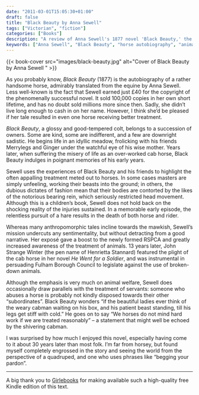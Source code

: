 ```yaml
---
date: "2011-03-01T15:05:30+01:00"
draft: false
title: "Black Beauty by Anna Sewell"
tags: ["Victorian", "fiction"]
categories: ["Books"]
description: "A review of Anna Sewell's 1877 novel 'Black Beauty,' the autobiography of a horse experiencing both kindness and cruelty from various owners. Discover how this children's classic advanced animal welfare and influenced the RSPCA's early campaigns."
keywords: ["Anna Sewell", "Black Beauty", "horse autobiography", "animal welfare", "RSPCA", "cab horses", "children's classic", "anthropomorphic fiction"]
---
```


{{< book-cover src="images/black-beauty.jpg" alt="Cover of Black Beauty by Anna Sewell " >}}

As you probably know, _Black Beauty_ (1877) is the autobiography of a rather handsome horse, admirably translated from the equine by Anna Sewell. Less well-known is the fact that Sewell earned just £40 for the copyright of the phenomenally successful novel. It sold 100,000 copies in her own short lifetime, and has no doubt sold millions more since then. Sadly, she didn’t live long enough to cash in on her name. However, I think she’d be pleased if her tale resulted in even one horse receiving better treatment.

_Black Beauty_, a glossy and good-tempered colt, belongs to a succession of owners. Some are kind, some are indifferent, and a few are downright sadistic. He begins life in an idyllic meadow, frolicking with his friends Merrylegs and Ginger under the watchful eye of his wise mother. Years later, when suffering the misery of life as an over-worked cab horse, Black Beauty indulges in poignant memories of his early years.

Sewell uses the experiences of Black Beauty and his friends to highlight the often appalling treatment meted out to horses. In some cases masters are simply unfeeling, working their beasts into the ground; in others, the dubious dictates of fashion mean that their bodies are contorted by the likes of the notorious bearing rein, which seriously restricted head movement. Although this is a children’s book, Sewell does not hold back on the shocking reality of the injuries sustained. In a memorable early episode, the relentless pursuit of a hare results in the death of both horse and rider.

Whereas many anthropomorphic tales incline towards the mawkish, Sewell’s mission undercuts any sentimentality, but without detracting from a good narrative. Her exposé gave a boost to the newly formed RSPCA and greatly increased awareness of the treatment of animals. 13 years later, John Strange Winter (the pen name of Henrietta Stannard) featured the plight of the cab horse in her novel _He Went for a Soldier_, and was instrumental in persuading Fulham Borough Council to legislate against the use of broken-down animals.

Although the emphasis is very much on animal welfare, Sewell does occasionally draw parallels with the treatment of servants: someone who abuses a horse is probably not kindly disposed towards their other “subordinates”. Black Beauty wonders “if the beautiful ladies ever think of the weary cabman waiting on his box, and his patient beast standing, till his legs get stiff with cold.” He goes on to say “We horses do not mind hard work if we are treated reasonably” – a statement that might well be echoed by the shivering cabman.

I was surprised by how much I enjoyed this novel, especially having come to it about 30 years later than most folk. I’m far from horsey, but found myself completely engrossed in the story and seeing the world from the perspective of a quadruped, and one who uses phrases like “begging your pardon”. 

---

A big thank you to [Girlebooks](http://www.girlebooks.com/) for making available such a high-quality free Kindle edition of this text.
